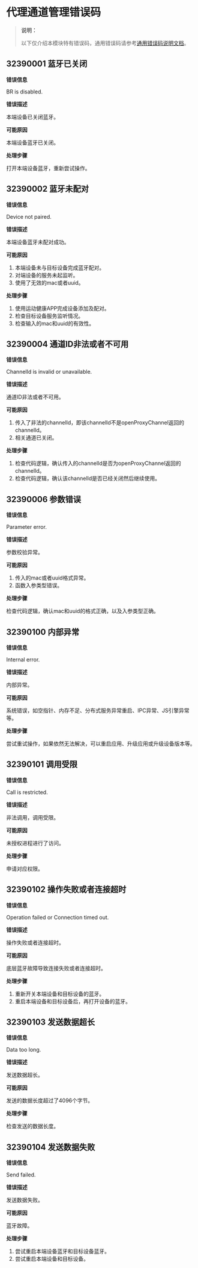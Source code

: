 # 代理通道管理错误码
<!--Kit: Distributed Service Kit-->
<!--Subsystem: DistributedSched-->
<!--Owner: @wangJE-->
<!--Designer: @lee_jet520-->
<!--Tester: @Ytt-test-->
<!--Adviser: @w_Machine_cc-->
> **说明：**
>
> 以下仅介绍本模块特有错误码，通用错误码请参考[通用错误码说明文档](../errorcode-universal.md)。

## 32390001 蓝牙已关闭

**错误信息**

BR is disabled.

**错误描述**

本端设备已关闭蓝牙。

**可能原因**

本端设备蓝牙已关闭。

**处理步骤**

打开本端设备蓝牙，重新尝试操作。

## 32390002 蓝牙未配对

**错误信息**

Device not paired.

**错误描述**

本端设备蓝牙未配对成功。

**可能原因**

1. 本端设备未与目标设备完成蓝牙配对。
2. 对端设备的服务未起监听。
3. 使用了无效的mac或者uuid。

**处理步骤**

1. 使用运动健康APP完成设备添加及配对。
2. 检查目标设备服务监听情况。
3. 检查输入的mac和uuid的有效性。

## 32390004 通道ID非法或者不可用

**错误信息**

ChannelId is invalid or unavailable.

**错误描述**

通道ID非法或者不可用。

**可能原因**

1. 传入了非法的channelId，即该channelId不是openProxyChannel返回的channelId。
2. 相关通道已关闭。

**处理步骤**

1. 检查代码逻辑，确认传入的channelId是否为openProxyChannel返回的channelId。
2. 检查代码逻辑，确认该channelId是否已经关闭然后继续使用。

## 32390006 参数错误

**错误信息**

Parameter error.

**错误描述**

参数校验异常。

**可能原因**

1. 传入的mac或者uuid格式异常。
2. 函数入参类型错误。

**处理步骤**

检查代码逻辑，确认mac和uuid的格式正确，以及入参类型正确。

## 32390100 内部异常

**错误信息**

Internal error.

**错误描述**

内部异常。

**可能原因**

系统错误，如空指针、内存不足、分布式服务异常重启、IPC异常、JS引擎异常等。

**处理步骤**

尝试重试操作，如果依然无法解决，可以重启应用、升级应用或升级设备版本等。

## 32390101 调用受限

**错误信息**

Call is restricted.

**错误描述**

非法调用，调用受限。

**可能原因**

未授权进程进行了访问。

**处理步骤**

申请对应权限。

## 32390102 操作失败或者连接超时

**错误信息**

Operation failed or Connection timed out.

**错误描述**

操作失败或者连接超时。

**可能原因**

底层蓝牙故障导致连接失败或者连接超时。

**处理步骤**

1. 重新开关本端设备和目标设备的蓝牙。
2. 重启本端设备和目标设备后，再打开设备的蓝牙。

## 32390103 发送数据超长

**错误信息**

Data too long.

**错误描述**

发送数据超长。

**可能原因**

发送的数据长度超过了4096个字节。

**处理步骤**

检查发送的数据长度。

## 32390104 发送数据失败

**错误信息**

Send failed.

**错误描述**

发送数据失败。

**可能原因**

蓝牙故障。

**处理步骤**

1. 尝试重启本端设备蓝牙和目标设备蓝牙。
2. 尝试重启本端设备和目标设备。